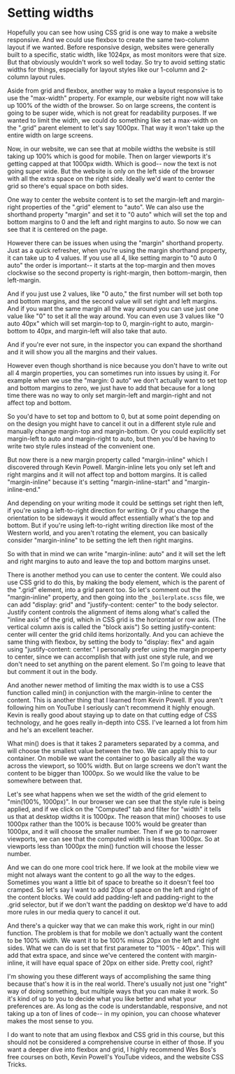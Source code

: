 # Setting widths

Hopefully you can see how using CSS grid is one way to make a website responsive. And we could use flexbox to create the same two-column layout if we wanted. Before responsive design, websites were generally built to a specific, static width, like 1024px, as most monitors were that size. But that obviously wouldn't work so well today. So try to avoid setting static widths for things, especially for layout styles like our 1-column and 2-column layout rules.

Aside from grid and flexbox, another way to make a layout responsive is to use the "max-width" property. For example, our website right now will take up 100% of the width of the browser. So on large screens, the content is going to be super wide, which is not great for readability purposes. If we wanted to limit the width, we could do something like set a max-width on the ".grid" parent element to let's say 1000px. That way it won't take up the entire width on large screens.

Now, in our website, we can see that at mobile widths the website is still taking up 100% which is good for mobile. Then on larger viewports it's getting capped at that 1000px width. Which is good-- now the text is not going super wide. But the website is only on the left side of the browser with all the extra space on the right side. Ideally we'd want to center the grid so there's equal space on both sides.

One way to center the website content is to set the margin-left and margin-right properties of the ".grid" element to "auto". We can also use the shorthand property "margin" and set it to "0 auto" which will set the top and bottom margins to 0 and the left and right margins to auto. So now we can see that it is centered on the page.

However there can be issues when using the "margin" shorthand property. Just as a quick refresher, when you're using the margin shorthand property, it can take up to 4 values. If you use all 4, like setting margin to "0 auto 0 auto" the order is important-- it starts at the top-margin and then moves clockwise so the second property is right-margin, then bottom-margin, then left-margin.

And if you just use 2 values, like "0 auto," the first number will set both top and bottom margins, and the second value will set right and left margins. And if you want the same margin all the way around you can use just one value like "0" to set it all the way around. You can even use 3 values like "0 auto 40px" which will set margin-top to 0, margin-right to auto, margin-bottom to 40px, and margin-left will also take that auto.

And if you're ever not sure, in the inspector you can expand the shorthand and it will show you all the margins and their values.

However even though shorthand is nice because you don't have to write out all 4 margin properties, you can sometimes run into issues by using it. For example when we use the "margin: 0 auto" we don't actually want to set top and bottom margins to zero, we just have to add that because for a long time there was no way to only set margin-left and margin-right and not affect top and bottom.

So you'd have to set top and bottom to 0, but at some point depending on on the design you might have to cancel it out in a different style rule and manually change margin-top and margin-bottom. Or you could explicitly set margin-left to auto and margin-right to auto, but then you'd be having to write two style rules instead of the convenient one.

But now there is a new margin property called "margin-inline" which I discovered through Kevin Powell. Margin-inline lets you only set left and right margins and it will not affect top and bottom margins. It is called "margin-inline" because it's setting "margin-inline-start" and "margin-inline-end."

And depending on your writing mode it could be settings set right then left, if you're using a left-to-right direction for writing. Or if you change the orientation to be sideways it would affect essentially what's the top and bottom. But if you're using left-to-right writing direction like most of the Western world, and you aren't rotating the element, you can basically consider "margin-inline" to be setting the left then right margins.

So with that in mind we can write "margin-inline: auto" and it will set the left and right margins to auto and leave the top and bottom margins unset.

There is another method you can use to center the content. We could also use CSS grid to do this, by making the body element, which is the parent of the ".grid" element, into a grid parent too. So let's comment out the "margin-inline" property, and then going into the `_boilerplate.scss` file, we can add "display: grid" and "justify-content: center" to the body selector. Justify content controls the alignment of items along what's called the "inline axis" of the grid, which in CSS grid is the horizontal or row axis. (The vertical column axis is called the "block axis") So setting justify-content: center will center the grid child items horizontally. And you can achieve the same thing with flexbox, by setting the body to "display: flex" and again using "justify-content: center." I personally prefer using the margin property to center, since we can accomplish that with just one style rule, and we don't need to set anything on the parent element. So I'm going to leave that but comment it out in the body.

And another newer method of limiting the max width is to use a CSS function called min() in conjunction with the margin-inline to center the content. This is another thing that I learned from Kevin Powell. If you aren't following him on YouTube I seriously can't recommend it highly enough. Kevin is really good about staying up to date on that cutting edge of CSS technology, and he goes really in-depth into CSS. I've learned a lot from him and he's an excellent teacher.

What min() does is that it takes 2 parameters separated by a comma, and will choose the smallest value between the two. We can apply this to our container. On mobile we want the container to go basically all the way across the viewport, so 100% width. But on large screens we don't want the content to be bigger than 1000px. So we would like the value to be somewhere between that.

Let's see what happens when we set the width of the grid element to "min(100%, 1000px)". In our browser we can see that the style rule is being applied, and if we click on the "Computed" tab and filter for "width" it tells us that at desktop widths it is 1000px. The reason that min() chooses to use 1000px rather than the 100% is because 100% would be greater than 1000px, and it will choose the smaller number. Then if we go to narrower viewports, we can see that the computed width is less than 1000px. So at viewports less than 1000px the min() function will choose the lesser number.

And we can do one more cool trick here. If we look at the mobile view we might not always want the content to go all the way to the edges. Sometimes you want a little bit of space to breathe so it doesn't feel too cramped. So let's say I want to add 20px of space on the left and right of the content blocks. We could add padding-left and padding-right to the .grid selector, but if we don't want the padding on desktop we'd have to add more rules in our media query to cancel it out.

And there's a quicker way that we can make this work, right in our min() function. The problem is that for mobile we don't actually want the content to be 100% width. We want it to be 100% minus 20px on the left and right sides. What we can do is set that first parameter to "100% - 40px". This will add that extra space, and since we've centered the content with margin-inline, it will have equal space of 20px on either side. Pretty cool, right?

I'm showing you these different ways of accomplishing the same thing because that's how it is in the real world. There's usually not just one "right" way of doing something, but multiple ways that you can make it work. So it's kind of up to you to decide what you like better and what your preferences are. As long as the code is understandable, responsive, and not taking up a ton of lines of code-- in my opinion, you can choose whatever makes the most sense to you.

I do want to note that am using flexbox and CSS grid in this course, but this should not be considered a comprehensive course in either of those. If you want a deeper dive into flexbox and grid, I highly recommend Wes Bos's free courses on both, Kevin Powell's YouTube videos, and the website CSS Tricks.
